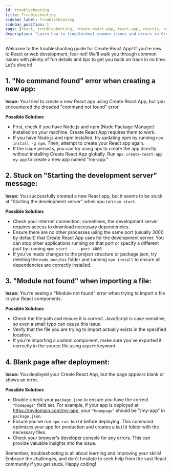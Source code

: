```yaml
---
id: troubleshooting
title: Troubleshooting
sidebar_label: Troubleshooting
sidebar_position: 1
tags: [react, troubleshooting, create-react-app, react-app, reactjs, react-app-issues, react-app-errors, react-app-troubleshooting, react-app-problems, react-app-solutions, react-app-guide, react-app-tips, react-app-debugging, react-app-help, react-app-support, react-app-troubleshooting-guide, react-app-troubleshooting-tips, react-app-troubleshooting-solutions]
description: "Learn how to troubleshoot common issues and errors in Create React App. This guide provides detailed solutions and tips to help you overcome problems and get back to coding with confidence!"
---
```


Welcome to the troubleshooting guide for Create React App! If you're new to React or web development, fear not! We'll walk you through common issues with plenty of fun details and tips to get you back on track in no time. Let's dive in!

## 1. "No command found" error when creating a new app:

**Issue:** You tried to create a new React app using Create React App, but you encountered the dreaded "command not found" error.

**Possible Solution:**

- First, check if you have Node.js and npm (Node Package Manager) installed on your machine. Create React App requires them to work.
- If you have Node.js and npm installed, try updating npm by running `npm install -g npm`. Then, attempt to create your React app again.
- If the issue persists, you can try using npx to create the app directly without installing Create React App globally. Run `npx create-react-app my-app` to create a new app named "my-app."

## 2. Stuck on "Starting the development server" message:

**Issue:** You successfully created a new React app, but it seems to be stuck at "Starting the development server" when you run `npm start`.

**Possible Solution:**

- Check your internet connection; sometimes, the development server requires access to download necessary dependencies.
- Ensure there are no other processes using the same port (usually 3000 by default) that Create React App uses for the development server. You can stop other applications running on that port or specify a different port by running `npm start -- --port 4000`.
- If you've made changes to the project structure or package.json, try deleting the `node_modules` folder and running `npm install` to ensure all dependencies are correctly installed.

## 3. "Module not found" when importing a file:

**Issue:** You're seeing a "Module not found" error when trying to import a file in your React components.

**Possible Solution:**

- Check the file path and ensure it is correct. JavaScript is case-sensitive, so even a small typo can cause this issue.
- Verify that the file you are trying to import actually exists in the specified location.
- If you're importing a custom component, make sure you've exported it correctly in the source file using `export` keyword.

## 4. Blank page after deployment:

**Issue:** You deployed your Create React App, but the page appears blank or shows an error.

**Possible Solution:**

- Double-check your `package.json` to ensure you have the correct `"homepage"` field set. For example, if your app is deployed at https://mydomain.com/my-app, your `"homepage"` should be "/my-app" in `package.json`.
- Ensure you've run `npm run build` before deploying. This command optimizes your app for production and creates a `build` folder with the necessary files.
- Check your browser's developer console for any errors. This can provide valuable insights into the issue.

Remember, troubleshooting is all about learning and improving your skills! Embrace the challenges, and don't hesitate to seek help from the vast React community if you get stuck. Happy coding!
